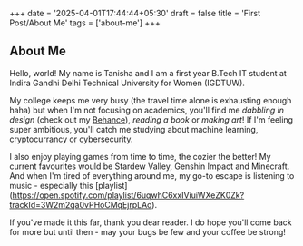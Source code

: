 +++
date = '2025-04-01T17:44:44+05:30'
draft = false
title = 'First Post/About Me'
tags = ['about-me']
+++

## About Me

Hello, world! My name is Tanisha and I am a first year B.Tech IT student at Indira Gandhi Delhi Technical University for Women (IGDTUW).

My college keeps me very busy (the travel time alone is exhausting enough haha) but when I'm not focusing on academics, you'll find me _dabbling in design_ (check out my [Behance](https://www.behance.net/tanishaojha20)), _reading a book_ or _making art_! If I'm feeling super ambitious, you'll catch me studying about machine learning, cryptocurrancy or cybersecurity.

I also enjoy playing games from time to time, the cozier the better! My current favourites would be Stardew Valley, Genshin Impact and Minecraft. And when I'm tired of everything around me, my go-to escape is listening to music - especially this [playlist] (https://open.spotify.com/playlist/6uqwhC6xxIViuiWXeZK0Zk?trackId=3W2m2qa0vPHoCMqEjrpLAo).

If you've made it this far, thank you dear reader.
I do hope you'll come back for more but until then - may your bugs be few and your coffee be strong!
